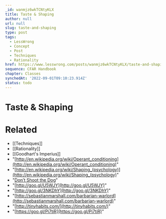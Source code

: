 ```yaml
---
_id: wanmjz6wkTCNtyKLX
title: Taste & Shaping
author: null
url: null
slug: taste-and-shaping
type: post
tags:
  - LessWrong
  - Concept
  - Post
  - Techniques
  - Rationality
href: https://www.lesswrong.com/posts/wanmjz6wkTCNtyKLX/taste-and-shaping
sequence: CFAR Handbook
chapter: Classes
synchedAt: '2022-09-01T09:10:23.914Z'
status: todo
---
```


# Taste & Shaping


# Related

- [[Techniques]]
- [[Rationality]]
- [[Goodhart's Imperius]]
- "[http://en.wikipedia.org/wiki/Operant_conditioning](http://en.wikipedia.org/wiki/Operant_conditioning)"
- "[http://en.wikipedia.org/wiki/Shaping_(psychology)](http://en.wikipedia.org/wiki/Shaping_(psychology)"
- "[Don’t Shoot the Dog](https://www.amazon.com/Dont-Shoot-Dog-Teaching-Training/dp/0553380397)"
- "[http://goo.gl/U5WJY](http://goo.gl/U5WJY)"
- "[http://goo.gl/3NKDhY](http://goo.gl/3NKDhY)"
- "[http://sebastianmarshall.com/barbarian-warlord](http://sebastianmarshall.com/barbarian-warlord)"
- "[http://tinyhabits.com/](http://tinyhabits.com/)"
- "[https://goo.gl/Pi7tiR](https://goo.gl/Pi7tiR)"
